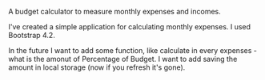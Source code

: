 A budget calculator to measure monthly expenses and incomes.

I've created a simple application for calculating monthly expenses.
I used Bootstrap 4.2.

In the future I want to add some function, like calculate in every expenses - what is the amonut of Percentage of Budget.
I want to add saving the amount  in local storage (now if you refresh it's gone).
